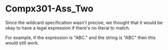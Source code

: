 # Compx301-Ass_Two

Since the wildcard specification wasn't precise, we thought that it would be okay to have a legal expression if there's no literal to match. 

For example, if the expression is "ABC." and the string is "ABC" then this would still work. 